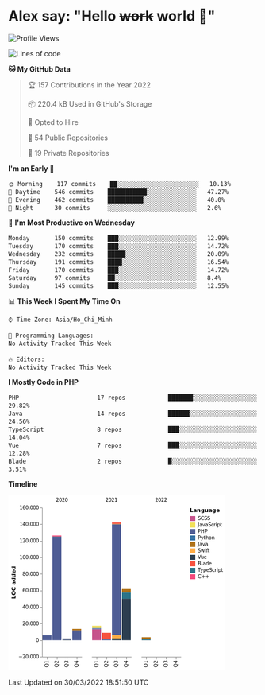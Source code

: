 # Alex say: "Hello ~~work~~ world 🐾"

<!--START_SECTION:waka-->
![Profile Views](http://img.shields.io/badge/Profile%20Views-0-blue)

![Lines of code](https://img.shields.io/badge/From%20Hello%20World%20I%27ve%20Written-382%20Thousand%20lines%20of%20code-blue)

**🐱 My GitHub Data** 

> 🏆 157 Contributions in the Year 2022
 > 
> 📦 220.4 kB Used in GitHub's Storage 
 > 
> 💼 Opted to Hire
 > 
> 📜 54 Public Repositories 
 > 
> 🔑 19 Private Repositories  
 > 
**I'm an Early 🐤** 

```text
🌞 Morning    117 commits    ██░░░░░░░░░░░░░░░░░░░░░░░   10.13% 
🌆 Daytime    546 commits    ███████████░░░░░░░░░░░░░░   47.27% 
🌃 Evening    462 commits    ██████████░░░░░░░░░░░░░░░   40.0% 
🌙 Night      30 commits     ░░░░░░░░░░░░░░░░░░░░░░░░░   2.6%

```
📅 **I'm Most Productive on Wednesday** 

```text
Monday       150 commits    ███░░░░░░░░░░░░░░░░░░░░░░   12.99% 
Tuesday      170 commits    ███░░░░░░░░░░░░░░░░░░░░░░   14.72% 
Wednesday    232 commits    █████░░░░░░░░░░░░░░░░░░░░   20.09% 
Thursday     191 commits    ████░░░░░░░░░░░░░░░░░░░░░   16.54% 
Friday       170 commits    ███░░░░░░░░░░░░░░░░░░░░░░   14.72% 
Saturday     97 commits     ██░░░░░░░░░░░░░░░░░░░░░░░   8.4% 
Sunday       145 commits    ███░░░░░░░░░░░░░░░░░░░░░░   12.55%

```


📊 **This Week I Spent My Time On** 

```text
⌚︎ Time Zone: Asia/Ho_Chi_Minh

💬 Programming Languages: 
No Activity Tracked This Week

🔥 Editors: 
No Activity Tracked This Week

```

**I Mostly Code in PHP** 

```text
PHP                      17 repos            ███████░░░░░░░░░░░░░░░░░░   29.82% 
Java                     14 repos            ██████░░░░░░░░░░░░░░░░░░░   24.56% 
TypeScript               8 repos             ███░░░░░░░░░░░░░░░░░░░░░░   14.04% 
Vue                      7 repos             ███░░░░░░░░░░░░░░░░░░░░░░   12.28% 
Blade                    2 repos             █░░░░░░░░░░░░░░░░░░░░░░░░   3.51%

```


**Timeline**

![Chart not found](https://raw.githubusercontent.com/alexzvn/alexzvn/main/charts/bar_graph.png) 


 Last Updated on 30/03/2022 18:51:50 UTC
<!--END_SECTION:waka-->

